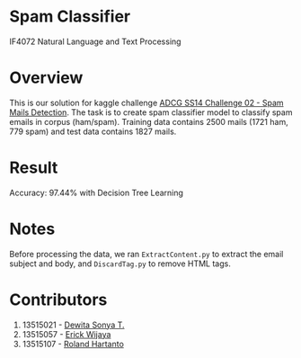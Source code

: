 # Spam Classifier
IF4072 Natural Language and Text Processing

# Overview
This is our solution for kaggle challenge [ADCG SS14 Challenge 02 - Spam Mails Detection](https://www.kaggle.com/c/adcg-ss14-challenge-02-spam-mails-detection/data). The task is to create spam classifier model to classify spam emails in corpus (ham/spam). Training data contains 2500 mails (1721 ham, 779 spam) and test data contains 1827 mails.

# Result
Accuracy: 97.44% with Decision Tree Learning

# Notes
Before processing the data, we ran ```ExtractContent.py``` to extract the email subject and body, and ```DiscardTag.py``` to remove HTML tags. 

# Contributors
1. 13515021 - [Dewita Sonya T.](https://github.com/dewitast)
2. 13515057 - [Erick Wijaya](https://github.com/wijayaerick)
3. 13515107 - [Roland Hartanto](https://github.com/rolandhartanto)
